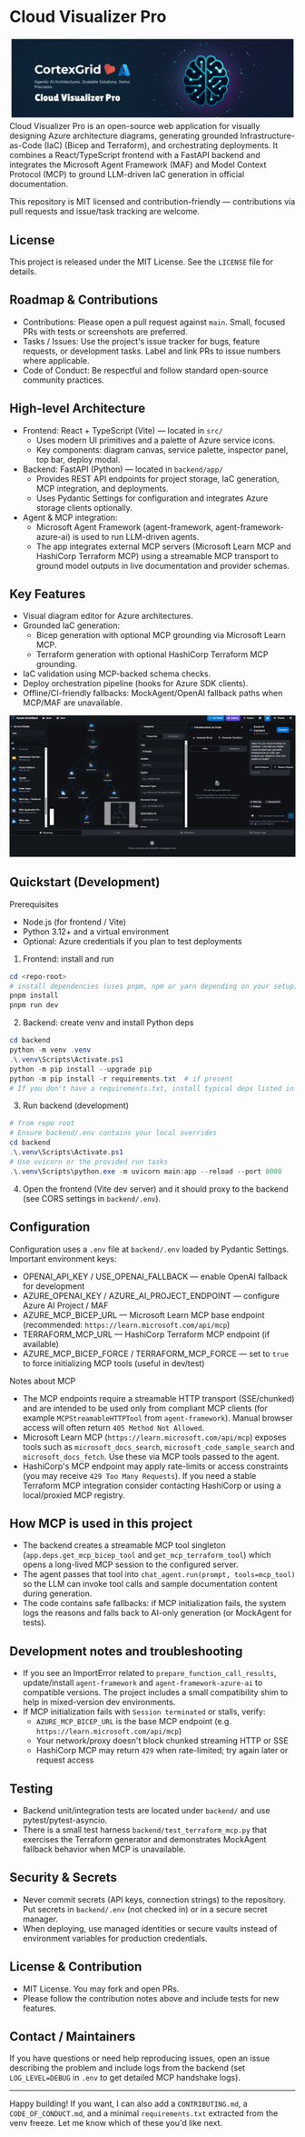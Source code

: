 # Cloud Visualizer Pro
![alt text](image.png)
Cloud Visualizer Pro is an open-source web application for visually designing Azure architecture diagrams, generating grounded Infrastructure-as-Code (IaC) (Bicep and Terraform), and orchestrating deployments. It combines a React/TypeScript frontend with a FastAPI backend and integrates the Microsoft Agent Framework (MAF) and Model Context Protocol (MCP) to ground LLM-driven IaC generation in official documentation.

This repository is MIT licensed and contribution-friendly — contributions via pull requests and issue/task tracking are welcome.

## License

This project is released under the MIT License. See the `LICENSE` file for details.

## Roadmap & Contributions

- Contributions: Please open a pull request against `main`. Small, focused PRs with tests or screenshots are preferred.
- Tasks / Issues: Use the project's issue tracker for bugs, feature requests, or development tasks. Label and link PRs to issue numbers where applicable.
- Code of Conduct: Be respectful and follow standard open-source community practices.

## High-level Architecture

- Frontend: React + TypeScript (Vite) — located in `src/`
  - Uses modern UI primitives and a palette of Azure service icons.
  - Key components: diagram canvas, service palette, inspector panel, top bar, deploy modal.
- Backend: FastAPI (Python) — located in `backend/app/`
  - Provides REST API endpoints for project storage, IaC generation, MCP integration, and deployments.
  - Uses Pydantic Settings for configuration and integrates Azure storage clients optionally.
- Agent & MCP integration:
  - Microsoft Agent Framework (agent-framework, agent-framework-azure-ai) is used to run LLM-driven agents.
  - The app integrates external MCP servers (Microsoft Learn MCP and HashiCorp Terraform MCP) using a streamable MCP transport to ground model outputs in live documentation and provider schemas.

## Key Features

- Visual diagram editor for Azure architectures.
- Grounded IaC generation:
  - Bicep generation with optional MCP grounding via Microsoft Learn MCP.
  - Terraform generation with optional HashiCorp Terraform MCP grounding.
- IaC validation using MCP-backed schema checks.
- Deploy orchestration pipeline (hooks for Azure SDK clients).
- Offline/CI-friendly fallbacks: MockAgent/OpenAI fallback paths when MCP/MAF are unavailable.

![alt text](image-1.png)

## Quickstart (Development)

Prerequisites
- Node.js (for frontend / Vite)
- Python 3.12+ and a virtual environment
- Optional: Azure credentials if you plan to test deployments

1) Frontend: install and run

```powershell
cd <repo-root>
# install dependencies (uses pnpm, npm or yarn depending on your setup)
pnpm install
pnpm run dev
```

2) Backend: create venv and install Python deps

```powershell
cd backend
python -m venv .venv
.\.venv\Scripts\Activate.ps1
python -m pip install --upgrade pip
python -m pip install -r requirements.txt  # if present
# If you don't have a requirements.txt, install typical deps listed in pyproject or pip freeze
```

3) Run backend (development)

```powershell
# from repo root
# Ensure backend/.env contains your local overrides
cd backend
.\.venv\Scripts\Activate.ps1
# Use uvicorn or the provided run tasks
.\.venv\Scripts\python.exe -m uvicorn main:app --reload --port 8000
```

4) Open the frontend (Vite dev server) and it should proxy to the backend (see CORS settings in `backend/.env`).

## Configuration

Configuration uses a `.env` file at `backend/.env` loaded by Pydantic Settings.
Important environment keys:

- OPENAI_API_KEY / USE_OPENAI_FALLBACK — enable OpenAI fallback for development
- AZURE_OPENAI_KEY / AZURE_AI_PROJECT_ENDPOINT — configure Azure AI Project / MAF
- AZURE_MCP_BICEP_URL — Microsoft Learn MCP base endpoint (recommended: `https://learn.microsoft.com/api/mcp`)
- TERRAFORM_MCP_URL — HashiCorp Terraform MCP endpoint (if available)
- AZURE_MCP_BICEP_FORCE / TERRAFORM_MCP_FORCE — set to `true` to force initializing MCP tools (useful in dev/test)

Notes about MCP
- The MCP endpoints require a streamable HTTP transport (SSE/chunked) and are intended to be used only from compliant MCP clients (for example `MCPStreamableHTTPTool` from `agent-framework`). Manual browser access will often return `405 Method Not Allowed`.
- Microsoft Learn MCP (`https://learn.microsoft.com/api/mcp`) exposes tools such as `microsoft_docs_search`, `microsoft_code_sample_search` and `microsoft_docs_fetch`. Use these via MCP tools passed to the agent.
- HashiCorp's MCP endpoint may apply rate-limits or access constraints (you may receive `429 Too Many Requests`). If you need a stable Terraform MCP integration consider contacting HashiCorp or using a local/proxied MCP registry.

## How MCP is used in this project
- The backend creates a streamable MCP tool singleton (`app.deps.get_mcp_bicep_tool` and `get_mcp_terraform_tool`) which opens a long-lived MCP session to the configured server.
- The agent passes that tool into `chat_agent.run(prompt, tools=mcp_tool)` so the LLM can invoke tool calls and sample documentation content during generation.
- The code contains safe fallbacks: if MCP initialization fails, the system logs the reasons and falls back to AI-only generation (or MockAgent for tests).

## Development notes and troubleshooting

- If you see an ImportError related to `prepare_function_call_results`, update/install `agent-framework` and `agent-framework-azure-ai` to compatible versions. The project includes a small compatibility shim to help in mixed-version dev environments.
- If MCP initialization fails with `Session terminated` or stalls, verify:
  - `AZURE_MCP_BICEP_URL` is the base MCP endpoint (e.g. `https://learn.microsoft.com/api/mcp`)
  - Your network/proxy doesn't block chunked streaming HTTP or SSE
  - HashiCorp MCP may return `429` when rate-limited; try again later or request access

## Testing

- Backend unit/integration tests are located under `backend/` and use pytest/pytest-asyncio.
- There is a small test harness `backend/test_terraform_mcp.py` that exercises the Terraform generator and demonstrates MockAgent fallback behavior when MCP is unavailable.

## Security & Secrets

- Never commit secrets (API keys, connection strings) to the repository. Put secrets in `backend/.env` (not checked in) or in a secure secret manager.
- When deploying, use managed identities or secure vaults instead of environment variables for production credentials.

## License & Contribution

- MIT License. You may fork and open PRs.
- Please follow the contribution notes above and include tests for new features.

## Contact / Maintainers

If you have questions or need help reproducing issues, open an issue describing the problem and include logs from the backend (set `LOG_LEVEL=DEBUG` in `.env` to get detailed MCP handshake logs).

---

Happy building! If you want, I can also add a `CONTRIBUTING.md`, a `CODE_OF_CONDUCT.md`, and a minimal `requirements.txt` extracted from the venv freeze. Let me know which of these you'd like next.